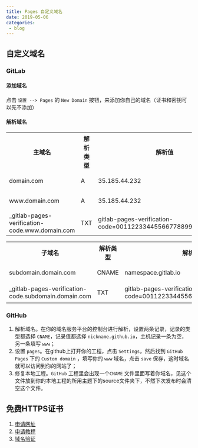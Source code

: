 ```yaml
---
title: Pages 自定义域名
date: 2019-05-06
categories:
 - blog
---
```


<style>
table th:first-of-type {
	width: 400px;
}
</style>

## 自定义域名

### GitLab

#### 添加域名

点击 `设置 --> Pages` 的 `New Domain` 按钮，来添加你自己的域名（证书和密钥可以先不添加）

#### 解析域名

<table>
  <tr>
    <th style="width:55rem">主域名</th>
    <th style="width:55rem">解析类型</th>
    <th style="width:55rem">解析值</th>
    <th style="width:27rem">作用</th>
  </tr>
  <tr>
    <td>domain.com</td>
    <td>A</td>
    <td>35.185.44.232</td>
    <td>解析</td>
  </tr>
  <tr>
    <td>www.domain.com</td>
    <td>A</td>
    <td>35.185.44.232</td>
    <td>解析</td>
  </tr>
  <tr>
    <td>_gitlab-pages-verification-code.www.domain.com</td>
    <td style="width:55rem">TXT</td>
    <td>gitlab-pages-verification-code=00112233445566778899aabbccddeeff</td>
    <td style="width:55rem">校验</td>
  </tr>
</table>

<table>
  <tr>
    <th style="width:55rem">子域名</th>
    <th style="width:55rem">解析类型</th>
    <th style="width:55rem">解析值</th>
    <th style="width:27rem">作用</th>
  </tr>
  <tr>
    <td>subdomain.domain.com</td>
    <td>CNAME</td>
    <td>namespace.gitlab.io</td>
    <td>解析</td>
  </tr>
  <tr>
    <td>_gitlab-pages-verification-code.subdomain.domain.com</td>
    <td style="width:55rem">TXT</td>
    <td>gitlab-pages-verification-code=00112233445566778899aabbccddeeff</td>
    <td style="width:55rem">校验</td>
  </tr>
</table>

### GitHub

1. 解析域名。在你的域名服务平台的控制台进行解析，设置两条记录，记录的类型都选择 `CNAME`，记录值都选择 `nickname.github.io`，主机记录一条为空，另一条填写 `www`；
2. 设置 `pages`。在github上打开你的工程，点击 `Settings`，然后找到 `GitHub Pages` 下的 `Custom domain` ，填写你的 `www` 域名，点击 `save` 保存，这时域名就可以访问到你的网站了；
3. 修复本地工程。`GitHub` 工程里会出现一个`CNAME` 文件里面写着你域名，见这个文件放到你的本地工程的所用主题下的source文件夹下，不然下次发布时会清空这个文件。

## 免费HTTPS证书

1. [申请网址](https://freessl.cn)
2. [申请教程](https://blog.freessl.cn/how-to-use-freessl-issue-free-certificates/)
3. [域名验证](https://blog.freessl.cn/free-certificate-verification-guide/)